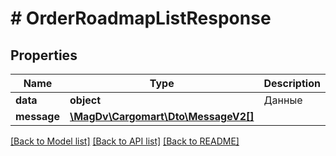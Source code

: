 # # OrderRoadmapListResponse

## Properties

Name | Type | Description | Notes
------------ | ------------- | ------------- | -------------
**data** | **object** | Данные |
**message** | [**\MagDv\Cargomart\Dto\MessageV2[]**](MessageV2.md) |  | [optional]

[[Back to Model list]](../../README.md#models) [[Back to API list]](../../README.md#endpoints) [[Back to README]](../../README.md)
